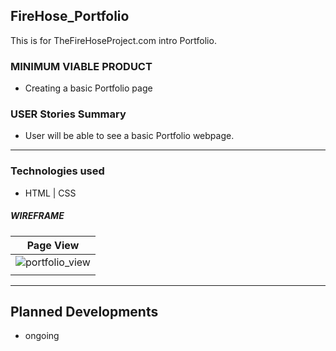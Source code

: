 ## FireHose_Portfolio

This is for TheFireHoseProject.com intro Portfolio.

### MINIMUM VIABLE PRODUCT
- Creating a basic Portfolio page

### USER Stories Summary

- User will be able to see a basic Portfolio webpage.

----
### Technologies used

* HTML | CSS

##### WIREFRAME
| Page View                                       |
|-------------------------------------------------|
| ![portfolio_view](https://tinyurl.com/n4gtql8)  |
|                                                 |

----

## Planned Developments
- ongoing
